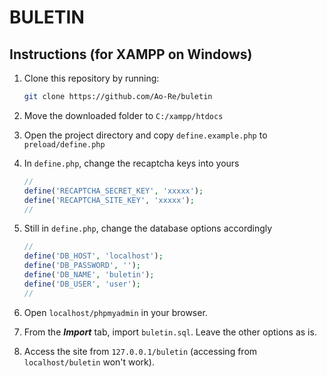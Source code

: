 # BULETIN

## Instructions (for XAMPP on Windows)

1. Clone this repository by running:

    ```sh
    git clone https://github.com/Ao-Re/buletin
    ```

2. Move the downloaded folder to `C:/xampp/htdocs`
3. Open the project directory and copy `define.example.php` to `preload/define.php`
4. In `define.php`, change the recaptcha keys into yours

    ```php
    //
    define('RECAPTCHA_SECRET_KEY', 'xxxxx');
    define('RECAPTCHA_SITE_KEY', 'xxxxx');
    //
    ```

5. Still in `define.php`, change the database options accordingly

    ```php
    //
    define('DB_HOST', 'localhost');
    define('DB_PASSWORD', '');
    define('DB_NAME', 'buletin');
    define('DB_USER', 'user');
    //
    ```

6. Open `localhost/phpmyadmin` in your browser.
7. From the ***Import*** tab, import `buletin.sql`. Leave the other options as is.
8. Access the site from `127.0.0.1/buletin` (accessing from `localhost/buletin` won't work).